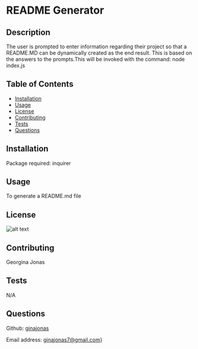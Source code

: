 # README Generator

  ## Description
  The user is prompted to enter information regarding their project so that a README.MD can be dynamically created as the end result. This is based on the answers to the prompts.This will be invoked with the command: node index.js
  
 

  ## Table of Contents

  - [Installation](#installation)
  - [Usage](#usage)
  - [License](#license)
  - [Contributing](#contributing)
  - [Tests](#tests)
  - [Questions](#questions)


  ## Installation 
  Package required: inquirer

  ## Usage
  To generate a README.md file

  ## License
  ![alt text](https://badgen.net/badge/license/None)
  

  ## Contributing
  Georgina Jonas

  ## Tests
  N/A

  ## Questions
  Github: [ginajonas](https://github.com/ginajonas)

  Email address: [ginajonas7@gmail.com}](mailto:ginajonas7@gmail.com)
  
